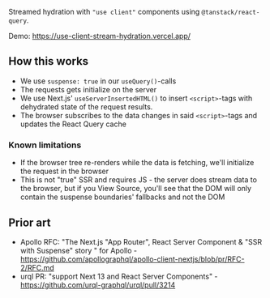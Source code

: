Streamed hydration with `"use client"` components using `@tanstack/react-query`.

Demo: https://use-client-stream-hydration.vercel.app/

## How this works

- We use `suspense: true` in our `useQuery()`-calls
- The requests gets initialize on the server
- We use Next.js' `useServerInsertedHTML()` to insert `<script>`-tags with dehydrated state of the request results.
- The browser subscribes to the data changes in said `<script>`-tags and updates the React Query cache

### Known limitations

- If the browser tree re-renders while the data is fetching, we'll initialize the request in the browser
- This is not "true" SSR and requires JS - the server does stream data to the browser, but if you View Source, you'll see that the DOM will only contain the suspense boundaries' fallbacks and not the DOM

## Prior art

- Apollo RFC: "The Next.js "App Router", React Server Component & "SSR with Suspense" story
  " for Apollo - https://github.com/apollographql/apollo-client-nextjs/blob/pr/RFC-2/RFC.md
- urql PR: "support Next 13 and React Server Components" - https://github.com/urql-graphql/urql/pull/3214
